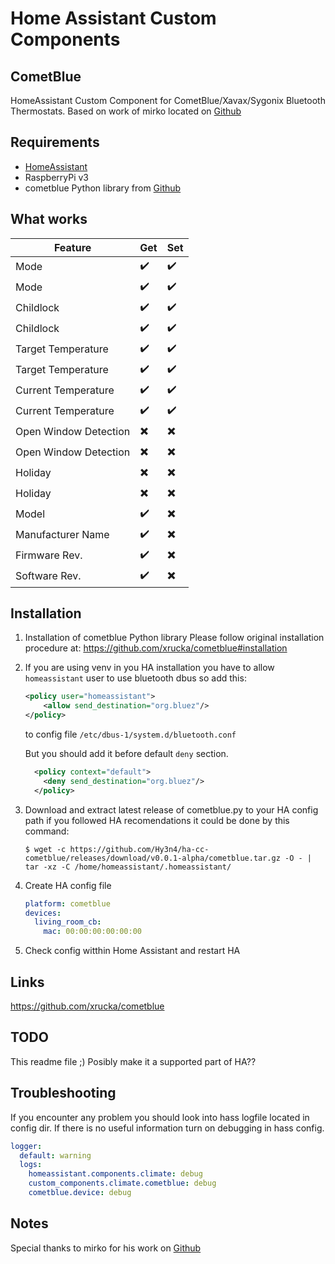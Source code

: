 # Home Assistant Custom Components

## CometBlue
HomeAssistant Custom Component for CometBlue/Xavax/Sygonix Bluetooth Thermostats.
Based on work of mirko located on [Github](https://github.com/mirko/home-assistant/blob/cometblue/homeassistant/components/climate/cometblue.py)

## Requirements
- [HomeAssistant](https://www.home-assistant.io)
- RaspberryPi v3
- cometblue Python library from [Github](https://github.com/xrucka/cometblue)

## What works

Feature | Get | Set
------- | ------- | ------
Mode | :heavy_check_mark: | :heavy_check_mark:
Mode | :heavy_check_mark: | :heavy_check_mark:
Childlock | :heavy_check_mark: | :heavy_check_mark:
Childlock | :heavy_check_mark: | :heavy_check_mark:
Target Temperature | :heavy_check_mark: | :heavy_check_mark:
Target Temperature | :heavy_check_mark: | :heavy_check_mark:
Current Temperature | :heavy_check_mark: | :heavy_check_mark:
Current Temperature | :heavy_check_mark: | :heavy_check_mark:
Open Window Detection | :heavy_multiplication_x: | :heavy_multiplication_x:
Open Window Detection | :heavy_multiplication_x: | :heavy_multiplication_x:
Holiday | :heavy_multiplication_x: | :heavy_multiplication_x:
Holiday | :heavy_multiplication_x: | :heavy_multiplication_x:
Model | :heavy_check_mark: | :heavy_multiplication_x:
Manufacturer Name | :heavy_check_mark: | :heavy_multiplication_x:
Firmware Rev. | :heavy_check_mark: | :heavy_multiplication_x:
Software Rev. | :heavy_check_mark: | :heavy_multiplication_x:

## Installation

1. Installation of cometblue Python library
Please follow original installation procedure at: https://github.com/xrucka/cometblue#installation

2. If you are using venv in you HA installation you have to allow `homeassistant` user to use bluetooth dbus
so add this:
   ```xml
   <policy user="homeassistant">
       <allow send_destination="org.bluez"/>
   </policy>
   ```
   to config file `/etc/dbus-1/system.d/bluetooth.conf`

   But you should add it before default `deny` section.
   ```xml
     <policy context="default">
       <deny send_destination="org.bluez"/>
     </policy>
   ```

3. Download and extract latest release of cometblue.py to your HA config path
if you followed HA recomendations it could be done by this command:
   ```console
   $ wget -c https://github.com/Hy3n4/ha-cc-cometblue/releases/download/v0.0.1-alpha/cometblue.tar.gz -O - | tar -xz -C /home/homeassistant/.homeassistant/
   ```

4. Create HA config file

   ```yaml
   platform: cometblue
   devices:
     living_room_cb:
       mac: 00:00:00:00:00:00
   ```

5. Check config witthin Home Assistant and restart HA

## Links
https://github.com/xrucka/cometblue


## TODO
This readme file ;)
Posibly make it a supported part of HA??

## Troubleshooting
If you encounter any problem you should look into hass logfile located in config dir.
If there is no useful information turn on debugging in hass config.

```yaml
logger:
  default: warning
  logs:
    homeassistant.components.climate: debug
    custom_components.climate.cometblue: debug
    cometblue.device: debug
```

## Notes
Special thanks to mirko for his work on [Github]()